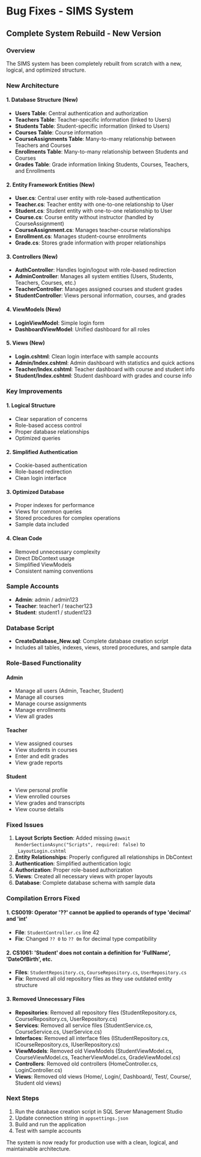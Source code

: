 # Bug Fixes - SIMS System

## Complete System Rebuild - New Version

### Overview
The SIMS system has been completely rebuilt from scratch with a new, logical, and optimized structure.

### New Architecture

#### 1. Database Structure (New)
- **Users Table**: Central authentication and authorization
- **Teachers Table**: Teacher-specific information (linked to Users)
- **Students Table**: Student-specific information (linked to Users)
- **Courses Table**: Course information
- **CourseAssignments Table**: Many-to-many relationship between Teachers and Courses
- **Enrollments Table**: Many-to-many relationship between Students and Courses
- **Grades Table**: Grade information linking Students, Courses, Teachers, and Enrollments

#### 2. Entity Framework Entities (New)
- **User.cs**: Central user entity with role-based authentication
- **Teacher.cs**: Teacher entity with one-to-one relationship to User
- **Student.cs**: Student entity with one-to-one relationship to User
- **Course.cs**: Course entity without instructor (handled by CourseAssignment)
- **CourseAssignment.cs**: Manages teacher-course relationships
- **Enrollment.cs**: Manages student-course enrollments
- **Grade.cs**: Stores grade information with proper relationships

#### 3. Controllers (New)
- **AuthController**: Handles login/logout with role-based redirection
- **AdminController**: Manages all system entities (Users, Students, Teachers, Courses, etc.)
- **TeacherController**: Manages assigned courses and student grades
- **StudentController**: Views personal information, courses, and grades

#### 4. ViewModels (New)
- **LoginViewModel**: Simple login form
- **DashboardViewModel**: Unified dashboard for all roles

#### 5. Views (New)
- **Login.cshtml**: Clean login interface with sample accounts
- **Admin/Index.cshtml**: Admin dashboard with statistics and quick actions
- **Teacher/Index.cshtml**: Teacher dashboard with course and student info
- **Student/Index.cshtml**: Student dashboard with grades and course info

### Key Improvements

#### 1. Logical Structure
- Clear separation of concerns
- Role-based access control
- Proper database relationships
- Optimized queries

#### 2. Simplified Authentication
- Cookie-based authentication
- Role-based redirection
- Clean login interface

#### 3. Optimized Database
- Proper indexes for performance
- Views for common queries
- Stored procedures for complex operations
- Sample data included

#### 4. Clean Code
- Removed unnecessary complexity
- Direct DbContext usage
- Simplified ViewModels
- Consistent naming conventions

### Sample Accounts
- **Admin**: admin / admin123
- **Teacher**: teacher1 / teacher123
- **Student**: student1 / student123

### Database Script
- **CreateDatabase_New.sql**: Complete database creation script
- Includes all tables, indexes, views, stored procedures, and sample data

### Role-Based Functionality

#### Admin
- Manage all users (Admin, Teacher, Student)
- Manage all courses
- Manage course assignments
- Manage enrollments
- View all grades

#### Teacher
- View assigned courses
- View students in courses
- Enter and edit grades
- View grade reports

#### Student
- View personal profile
- View enrolled courses
- View grades and transcripts
- View course details

### Fixed Issues
1. **Layout Scripts Section**: Added missing `@await RenderSectionAsync("Scripts", required: false)` to `_LayoutLogin.cshtml`
2. **Entity Relationships**: Properly configured all relationships in DbContext
3. **Authentication**: Simplified authentication logic
4. **Authorization**: Proper role-based authorization
5. **Views**: Created all necessary views with proper layouts
6. **Database**: Complete database schema with sample data

### Compilation Errors Fixed

#### 1. CS0019: Operator '??' cannot be applied to operands of type 'decimal' and 'int'
- **File**: `StudentController.cs` line 42
- **Fix**: Changed `?? 0` to `?? 0m` for decimal type compatibility

#### 2. CS1061: 'Student' does not contain a definition for 'FullName', 'DateOfBirth', etc.
- **Files**: `StudentRepository.cs`, `CourseRepository.cs`, `UserRepository.cs`
- **Fix**: Removed all old repository files as they use outdated entity structure

#### 3. Removed Unnecessary Files
- **Repositories**: Removed all repository files (StudentRepository.cs, CourseRepository.cs, UserRepository.cs)
- **Services**: Removed all service files (StudentService.cs, CourseService.cs, UserService.cs)
- **Interfaces**: Removed all interface files (IStudentRepository.cs, ICourseRepository.cs, IUserRepository.cs)
- **ViewModels**: Removed old ViewModels (StudentViewModel.cs, CourseViewModel.cs, TeacherViewModel.cs, GradeViewModel.cs)
- **Controllers**: Removed old controllers (HomeController.cs, LoginController.cs)
- **Views**: Removed old views (Home/, Login/, Dashboard/, Test/, Course/, Student old views)

### Next Steps
1. Run the database creation script in SQL Server Management Studio
2. Update connection string in `appsettings.json`
3. Build and run the application
4. Test with sample accounts

The system is now ready for production use with a clean, logical, and maintainable architecture.
